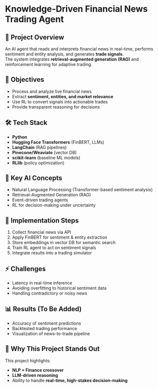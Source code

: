 # Knowledge-Driven Financial News Trading Agent

## 🚀 Project Overview
An AI agent that reads and interprets financial news in real-time, performs sentiment and entity analysis, and generates **trade signals**.  
The system integrates **retrieval-augmented generation (RAG)** and reinforcement learning for adaptive trading.

## 🎯 Objectives
- Process and analyze live financial news
- Extract **sentiment, entities, and market relevance**
- Use RL to convert signals into actionable trades
- Provide transparent reasoning for decisions

## 🛠 Tech Stack
- **Python**
- **Hugging Face Transformers** (FinBERT, LLMs)
- **LangChain** (RAG pipelines)
- **Pinecone/Weaviate** (vector DB)
- **scikit-learn** (baseline ML models)
- **RLlib** (policy optimization)

## 🧠 Key AI Concepts
- Natural Language Processing (Transformer-based sentiment analysis)
- Retrieval-Augmented Generation (RAG)
- Event-driven trading agents
- RL for decision-making under uncertainty

## 🔑 Implementation Steps
1. Collect financial news via API
2. Apply FinBERT for sentiment & entity extraction
3. Store embeddings in vector DB for semantic search
4. Train RL agent to act on sentiment signals
5. Integrate results into a trading simulator

## ⚡ Challenges
- Latency in real-time inference
- Avoiding overfitting to historical sentiment data
- Handling contradictory or noisy news

## 📊 Results (To Be Added)
- Accuracy of sentiment predictions
- Backtested trading performance
- Visualization of news-to-trade pipeline

## 🌟 Why This Project Stands Out
This project highlights:
- **NLP + Finance crossover**
- **LLM-driven reasoning**
- Ability to handle **real-time, high-stakes decision-making**
